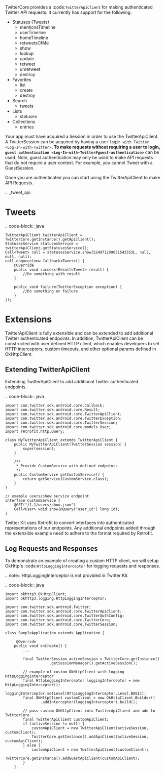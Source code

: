 TwitterCore provides a :code:`TwitterApiClient` for making authenticated Twitter API requests. It currently has support for the following:

* Statuses (Tweets)
    * mentionsTimeline
    * userTimeline
    * homeTimeline
    * retweetsOfMe
    * show
    * lookup
    * update
    * retweet
    * unretweet
    * destroy
* Favorites
    * list
    * create
    * destroy
* Search
    * tweets
* Lists
    * statuses
* Collections
    * entries

Your app must have acquired a Session in order to use the TwitterApiClient. A TwitterSession can be acquired by having a user `login with Twitter <Log-In-with-Twitter>`__. To make requests without requiring a user to login, `guest authentication <Log-In-with-Twitter#guest-authentication>`__ can be used. Note, guest authentication may only be used to make API requests that do not require a user context. For example, you cannot Tweet with a GuestSession.

Once you are authenticated you can start using the TwitterApiClient to make API Requests.

.. _tweet_api:

Tweets
======

.. code-block:: java

    TwitterApiClient twitterApiClient = TwitterCore.getInstance().getApiClient();
    StatusesService statusesService = twitterApiClient.getStatusesService();
    Call<Tweet> call = statusesService.show(524971209851543553L, null, null, null);
    call.enqueue(new Callback<Tweet>() {
        @Override
        public void success(Result<Tweet> result) {
            //Do something with result
        }

        public void failure(TwitterException exception) {
            //Do something on failure
        }
    });

Extensions
==========

TwitterApiClient is fully extensible and can be extended to add additional Twitter authenticated endpoints. In addition, TwitterApiClient can be constructed with user defined HTTP client, which enables developers to set HTTP interceptors, custom timeouts, and other optional params defined in OkHttpClient.

Extending TwitterApiClient
--------------------------

Extending TwitterApiClient to add additional Twitter authenticated endpoints.

.. code-block:: java

    import com.twitter.sdk.android.core.Callback;
    import com.twitter.sdk.android.core.Result;
    import com.twitter.sdk.android.core.TwitterApiClient;
    import com.twitter.sdk.android.core.TwitterException;
    import com.twitter.sdk.android.core.TwitterSession;
    import com.twitter.sdk.android.core.models.User;
    import retrofit.http.Query;

    class MyTwitterApiClient extends TwitterApiClient {
        public MyTwitterApiClient(TwitterSession session) {
            super(session);
        }

        /**
         * Provide CustomService with defined endpoints
         */
        public CustomService getCustomService() {
            return getService(CustomService.class);
        }
    }

    // example users/show service endpoint
    interface CustomService {
        @GET("/1.1/users/show.json")
        Call<User> void show(@Query("user_id") long id);
    }

Twitter Kit uses Retrofit to convert interfaces into authenticated representations of our endpoints. Any additional endpoints added through the extensible example need to adhere to the format required by Retrofit.


Log Requests and Responses
--------------------------

To demonstrate an example of creating a custom HTTP client, we will setup OkHttp's :code:`HttpLoggingInterceptor` for logging requests and responses.

.. note:: HttpLoggingInterceptor is not provided in Twitter Kit.

.. code-block:: java

    import okhttp3.OkHttpClient;
    import okhttp3.logging.HttpLoggingInterceptor;

    import com.twitter.sdk.android.Twitter;
    import com.twitter.sdk.android.core.TwitterApiClient;
    import com.twitter.sdk.android.core.TwitterAuthConfig;
    import com.twitter.sdk.android.core.TwitterCore;
    import com.twitter.sdk.android.core.TwitterSession;

    class SampleApplication extends Application {

         @Override
        public void onCreate() {
            ...

            final TwitterSession activeSession = TwitterCore.getInstance()
                        .getSessionManager().getActiveSession();

            // example of custom OkHttpClient with logging HttpLoggingInterceptor
            final HttpLoggingInterceptor loggingInterceptor = new HttpLoggingInterceptor();
            loggingInterceptor.setLevel(HttpLoggingInterceptor.Level.BASIC);
            final OkHttpClient customClient = new OkHttpClient.Builder()
                    .addInterceptor(loggingInterceptor).build();

            // pass custom OkHttpClient into TwitterApiClient and add to TwitterCore
            final TwitterApiClient customApiClient;
            if (activeSession != null) {
                customApiClient = new TwitterApiClient(activeSession, customClient);
                TwitterCore.getInstance().addApiClient(activeSession, customApiClient);
            } else {
                customApiClient = new TwitterApiClient(customClient);
                TwitterCore.getInstance().addGuestApiClient(customApiClient);
            }
        }
